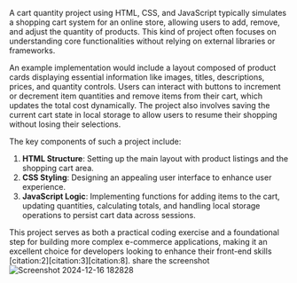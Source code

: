 A cart quantity project using HTML, CSS, and JavaScript typically simulates a shopping cart system for an online store, allowing users to add, remove, and adjust the quantity of products. This kind of project often focuses on understanding core functionalities without relying on external libraries or frameworks. 

An example implementation would include a layout composed of product cards displaying essential information like images, titles, descriptions, prices, and quantity controls. Users can interact with buttons to increment or decrement item quantities and remove items from their cart, which updates the total cost dynamically. The project also involves saving the current cart state in local storage to allow users to resume their shopping without losing their selections.

The key components of such a project include:

1. **HTML Structure**: Setting up the main layout with product listings and the shopping cart area.
2. **CSS Styling**: Designing an appealing user interface to enhance user experience.
3. **JavaScript Logic**: Implementing functions for adding items to the cart, updating quantities, calculating totals, and handling local storage operations to persist cart data across sessions.

This project serves as both a practical coding exercise and a foundational step for building more complex e-commerce applications, making it an excellent choice for developers looking to enhance their front-end skills [citation:2][citation:3][citation:8].
share the screenshot![Screenshot 2024-12-16 182828](https://github.com/user-attachments/assets/f7a998f9-a2be-47b2-b437-7b3513c767b8)
